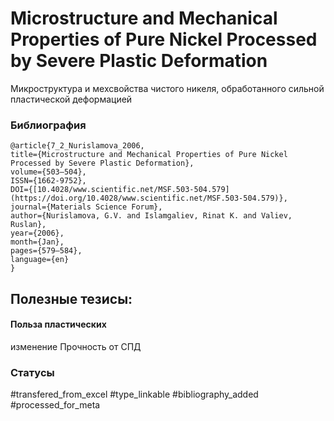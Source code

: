 # Microstructure and Mechanical Properties of Pure Nickel Processed by Severe Plastic Deformation

Микроструктура и мехсвойства чистого никеля, обработанного сильной пластической деформацией

### Библиография
```
@article{7_2_Nurislamova_2006,
title={Microstructure and Mechanical Properties of Pure Nickel Processed by Severe Plastic Deformation},
volume={503–504},
ISSN={1662-9752},
DOI={[10.4028/www.scientific.net/MSF.503-504.579](https://doi.org/10.4028/www.scientific.net/MSF.503-504.579)},
journal={Materials Science Forum},
author={Nurislamova, G.V. and Islamgaliev, Rinat K. and Valiev, Ruslan},
year={2006},
month={Jan},
pages={579–584},
language={en}
}
```

## Полезные тезисы:

#### Польза пластических
изменение Прочность от СПД

### Статусы
#transfered_from_excel 
#type_linkable 
#bibliography_added
#processed_for_meta
